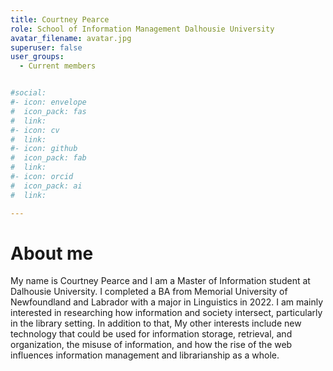 ```yaml
---
title: Courtney Pearce 
role: School of Information Management Dalhousie University
avatar_filename: avatar.jpg
superuser: false
user_groups:
  - Current members


#social:
#- icon: envelope
#  icon_pack: fas
#  link: 
#- icon: cv
#  link: 
#- icon: github
#  icon_pack: fab
#  link: 
#- icon: orcid
#  icon_pack: ai
#  link: 

---
```


# About me

My name is Courtney Pearce and I am a Master of Information student at Dalhousie University. I completed a BA from Memorial University of Newfoundland and Labrador with a major in Linguistics in 2022. I am mainly interested in researching how information and society intersect, particularly in the library setting. In addition to that, My other interests include new technology that could be used for information storage, retrieval, and organization, the misuse of information, and how the rise of the web influences information management and librarianship as a whole. 
